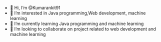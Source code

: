 - 👋 Hi, I’m @Kumarankit91
- 👀 I’m interested in Java programming,Web development, machine learning 
- 🌱 I’m currently learning Java programming and machine learning 
- 💞️ I’m looking to collaborate on project related to web development and machine learning 


<!---
Kumarankit91/Kumarankit91 is a ✨ special ✨ repository because its `README.md` (this file) appears on your GitHub profile.
You can click the Preview link to take a look at your changes.
--->
